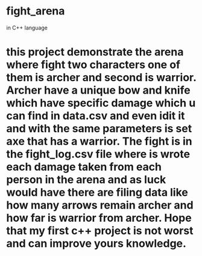 # fight_arena
in C++ language



this project demonstrate the arena where fight two characters one of them is archer and second is warrior. Archer have a unique bow and knife which have specific damage which u can find in data.csv and even idit it and with the same parameters is set axe that has a warrior. The fight is in the fight_log.csv file where is wrote each damage taken from each person in the arena and as luck would have there are filing data like how many arrows remain archer and how far is warrior from archer. Hope that my first c++ project is not worst and can improve yours knowledge.
=======
